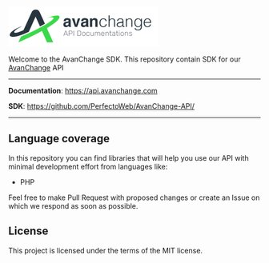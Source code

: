 <a href="https://avanchange.com" target="_blank"><img src="https://raw.githubusercontent.com/PerfectoWeb/AvanChange-API/main/logo.png" alt="AvanChange API" width="300"></a>

Welcome to the AvanChange SDK. This repository contain SDK for our <a href="https://avanchange.com/" target="_blank">AvanChange</a> API

---

**Documentation**: <a href="https://api.avanchange.com/" target="_blank">https://api.avanchange.com</a>

**SDK**: <a href="https://github.com/PerfectoWeb/AvanChange-API/" target="_blank">https://github.com/PerfectoWeb/AvanChange-API/</a>

---

## Language coverage

In this repository you can find libraries that will help you use our API with minimal development effort from languages like:
* PHP

Feel free to make Pull Request with proposed changes or create an Issue on which we respond as soon as possible.

## License

This project is licensed under the terms of the MIT license.